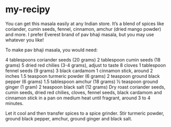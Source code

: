 # my-recipy
You can get this masala easily at any Indian store. It’s a blend of spices like coriander, cumin seeds, fennel, cinnamon, amchur (dried mango powder) and more. I prefer Everest brand of pav bhaji masala, but you may use whatever you like!

To make pav bhaji masala, you would need:

4 tablespoons coriander seeds (20 grams)
2 tablespoon cumin seeds (18 grams)
5 dried red chilies (3-4 grams), adjust to taste
8 cloves
1 tablespoon fennel seeds (9 grams)
3 black cardamom
1 cinnamon stick, around 2 inches
1.5 teaspoon turmeric powder (6 grams)
2 teaspoon ground black pepper (6 grams)
1.5 tablespoon amchur (18 grams)
½ teaspoon ground ginger (1 gram)
2 teaspoon black salt (12 grams)
Dry roast coriander seeds, cumin seeds, dried red chilies, cloves, fennel seeds, black cardamom and cinnamon stick in a pan on medium heat until fragrant, around 3 to 4 minutes.

Let it cool and then transfer spices to a spice grinder. Stir turmeric powder, ground black pepper, amchur, ground ginger and black salt.